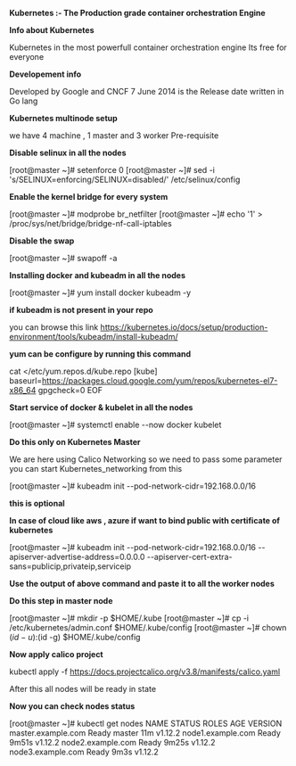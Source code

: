 **Kubernetes :- The Production grade container orchestration Engine**

**Info about Kubernetes**

Kubernetes in the most powerfull container orchestration engine
Its free for everyone

**Developement info**

Developed by Google and CNCF
7 June 2014 is the Release date
written in Go lang

**Kubernetes multinode setup**

we have 4 machine , 1 master and 3 worker
Pre-requisite

**Disable selinux in all the nodes**

  [root@master ~]# setenforce  0
  [root@master ~]# sed -i 's/SELINUX=enforcing/SELINUX=disabled/'  /etc/selinux/config
  
**Enable the kernel bridge for every system**

[root@master ~]# modprobe br_netfilter
[root@master ~]# echo '1' > /proc/sys/net/bridge/bridge-nf-call-iptables

**Disable the swap**

[root@master ~]# swapoff  -a

**Installing docker and kubeadm in all the nodes**

[root@master ~]# yum  install  docker kubeadm  -y

**if kubeadm is not present in your repo**

you can browse this link https://kubernetes.io/docs/setup/production-environment/tools/kubeadm/install-kubeadm/

**yum can be configure by running this command**

cat  <<EOF  >/etc/yum.repos.d/kube.repo
[kube]
baseurl=https://packages.cloud.google.com/yum/repos/kubernetes-el7-x86_64
gpgcheck=0
EOF

**Start service of docker & kubelet in all the nodes**

[root@master ~]# systemctl enable --now  docker kubelet

**Do this only on Kubernetes Master**

We are here using Calico Networking so we need to pass some parameter you can start Kubernetes_networking from this

[root@master ~]# kubeadm  init --pod-network-cidr=192.168.0.0/16

**this is optional**

**In case of cloud like aws , azure if want to bind public with certificate of kubernetes**

[root@master ~]# kubeadm init --pod-network-cidr=192.168.0.0/16 --apiserver-advertise-address=0.0.0.0   --apiserver-cert-extra-sans=publicip,privateip,serviceip

**Use the output of above command and paste it to all the worker nodes**

**Do this step in master node**

[root@master ~]# mkdir -p $HOME/.kube
[root@master ~]#  cp -i /etc/kubernetes/admin.conf $HOME/.kube/config
[root@master ~]# chown $(id -u):$(id -g) $HOME/.kube/config

**Now apply calico project**

kubectl apply -f https://docs.projectcalico.org/v3.8/manifests/calico.yaml

After this all nodes will be ready in state

**Now you can check nodes status**

[root@master ~]# kubectl get nodes
NAME                 STATUS   ROLES    AGE     VERSION
master.example.com   Ready    master   11m     v1.12.2
node1.example.com    Ready    <none>   9m51s   v1.12.2
node2.example.com    Ready    <none>   9m25s   v1.12.2
node3.example.com    Ready    <none>   9m3s    v1.12.2
